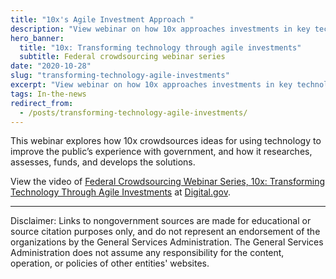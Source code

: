 ```yaml
---
title: "10x's Agile Investment Approach "
description: "View webinar on how 10x approaches investments in key technology projects designed to change how the public experiences the government."
hero_banner:
  title: "10x: Transforming technology through agile investments"
  subtitle: Federal crowdsourcing webinar series
date: "2020-10-28"
slug: "transforming-technology-agile-investments"
excerpt: "View webinar on how 10x approaches investments in key technology projects designed to change how the public experiences the government."
tags: In-the-news
redirect_from: 
  - /posts/transforming-technology-agile-investments/
---
```


This webinar explores how 10x crowdsources ideas for using technology to improve the public’s experience with government, and how it researches, assesses, funds, and develops the solutions.

View the video of <a class="usa-link usa-link--external" rel="noreferrer" href="https://digital.gov/event/2020/10/29/federal-crowdsourcing-webinar-series-episode-15-10x-transforming-technology-through-agile-investments/">Federal Crowdsourcing Webinar Series, 10x: Transforming Technology Through Agile Investments</a> at <a class="usa-link usa-link--external" rel="noreferrer" href="https://digital.gov/">Digital.gov</a>.

---

<p class="disclaimer">Disclaimer: Links to nongovernment sources are made for educational or source citation purposes only, and do not represent an endorsement of the organizations by the General Services Administration. The General Services Administration does not assume any responsibility for the content, operation, or policies of other entities' websites.
</p>
